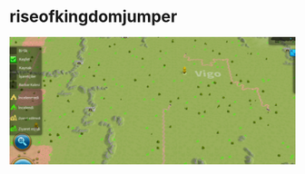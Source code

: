 ﻿# riseofkingdomjumper

![cave](https://raw.githubusercontent.com/yuceltoluyag/riseofkingdomjumper/main/vigo.png)

